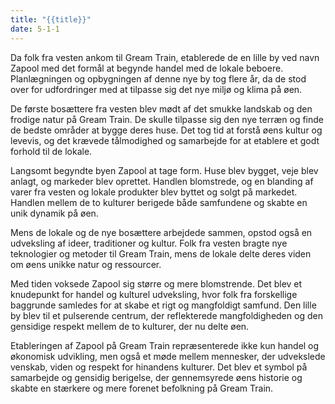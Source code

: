 ```yaml
---
title: "{{title}}"
date: 5-1-1
---
```

Da folk fra vesten ankom til Gream Train, etablerede de en lille by ved navn Zapool med det formål at begynde handel med de lokale beboere. Planlægningen og opbygningen af denne nye by tog flere år, da de stod over for udfordringer med at tilpasse sig det nye miljø og klima på øen.

De første bosættere fra vesten blev mødt af det smukke landskab og den frodige natur på Gream Train. De skulle tilpasse sig den nye terræn og finde de bedste områder at bygge deres huse. Det tog tid at forstå øens kultur og levevis, og det krævede tålmodighed og samarbejde for at etablere et godt forhold til de lokale.

Langsomt begyndte byen Zapool at tage form. Huse blev bygget, veje blev anlagt, og markeder blev oprettet. Handlen blomstrede, og en blanding af varer fra vesten og lokale produkter blev byttet og solgt på markedet. Handlen mellem de to kulturer berigede både samfundene og skabte en unik dynamik på øen.

Mens de lokale og de nye bosættere arbejdede sammen, opstod også en udveksling af ideer, traditioner og kultur. Folk fra vesten bragte nye teknologier og metoder til Gream Train, mens de lokale delte deres viden om øens unikke natur og ressourcer.

Med tiden voksede Zapool sig større og mere blomstrende. Det blev et knudepunkt for handel og kulturel udveksling, hvor folk fra forskellige baggrunde samledes for at skabe et rigt og mangfoldigt samfund. Den lille by blev til et pulserende centrum, der reflekterede mangfoldigheden og den gensidige respekt mellem de to kulturer, der nu delte øen.

Etableringen af Zapool på Gream Train repræsenterede ikke kun handel og økonomisk udvikling, men også et møde mellem mennesker, der udvekslede venskab, viden og respekt for hinandens kulturer. Det blev et symbol på samarbejde og gensidig berigelse, der gennemsyrede øens historie og skabte en stærkere og mere forenet befolkning på Gream Train.